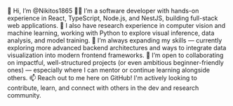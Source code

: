 👋 Hi, I’m @Nikitos1865
👨‍💻 I’m a software developer with hands-on experience in React, TypeScript, Node.js, and NestJS, building full-stack web applications.
🧠 I also have research experience in computer vision and machine learning, working with Python to explore visual inference, data analysis, and model training.
🌱 I’m always expanding my skills — currently exploring more advanced backend architectures and ways to integrate data visualization into modern frontend frameworks.
🤝 I’m open to collaborating on impactful, well-structured projects (or even ambitious beginner-friendly ones) — especially where I can mentor or continue learning alongside others.
📫 Reach out to me here on GitHub! I'm actively looking to contribute, learn, and connect with others in the dev and research community.
 

